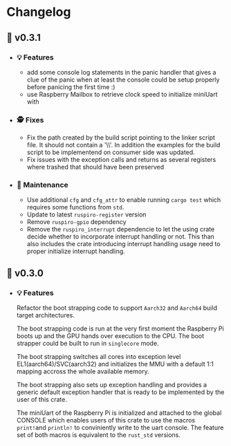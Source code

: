 # Changelog
## :apple: v0.3.1
  - ### :bulb: Features
    - add some console log statements in the panic handler that gives a clue of the panic when at least
    the console could be setup properly before panicing the first time :)
    - use Raspberry Mailbox to retrieve clock speed to initialize miniUart with
  - ### :detective: Fixes
    - Fix the path created by the build script pointing to the linker script file. It should not contain a '\\\\'.
    In addition the examples for the build script to be implementend on consumer side was updated.
    - Fix issues with the exception calls and returns as several registers where trashed that
    should have been preserved
    
  - ### :wrench: Maintenance
    - Use additional ``cfg`` and ``cfg_attr`` to enable running ``cargo test`` which requires some functions from ``std``.
    - Update to latest ``ruspiro-register`` version
    - Remove ``ruspiro-gpio`` dependency
    - Remove the ``ruspiro_interrupt`` dependencie to let the using crate decide whether to incorporate
    interrupt handling or not. This than also includes the crate introducing interrupt handling usage need to
    proper initialize interrupt handling.

  
    
## :carrot: v0.3.0
  - ### :bulb: Features
    Refactor the boot strapping code to support `Aarch32` and `Aarch64` build target architectures.
    
    The boot strapping code is run at the very first moment the Raspberry Pi boots up and the GPU
    hands over execution to the CPU. The boot strapper could be built to run in `singlecore` mode.
    
    The boot strapping switches all cores into exception level EL1(aarch64)/SVC(aarch32) and
    initializes the MMU with a default 1:1 mapping accross the whole available memory.

    The boot strapping also sets up exception handling and provides a generic default exception
    handler that is ready to be implemented by the user of this crate.

    The miniUart of the Raspberry Pi is initialized and attached to the global CONSOLE which enables
    users of this crate to use the macros `print!`and `println!` to conviniently write to the uart console. The feature
    set of both macros is equivalent to the `rust_std` versions.
